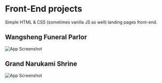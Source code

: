 
# Front-End projects

Simple HTML & CSS (sometimes vanilla JS as well) landing pages front-end.



## Wangsheng Funeral Parlor

![App Screenshot](https://media.giphy.com/media/v1.Y2lkPTc5MGI3NjExNW9sNGplbzdwd3V6enBjZnE1dG45YjY4YzJtYTBlcDM2eDdlMjhoYyZlcD12MV9pbnRlcm5hbF9naWZfYnlfaWQmY3Q9Zw/FIRUDBAOu5CHGnlmrI/giphy.gif)


## Grand Narukami Shrine

![App Screenshot](https://media.giphy.com/media/v1.Y2lkPTc5MGI3NjExeGF1NndpazhmYWdqcnR4cWxlYnFvMmh3ZDhkanNuY3pqdndoam14byZlcD12MV9pbnRlcm5hbF9naWZfYnlfaWQmY3Q9Zw/Ezfsx4o003XNFFmxdp/giphy.gif)
